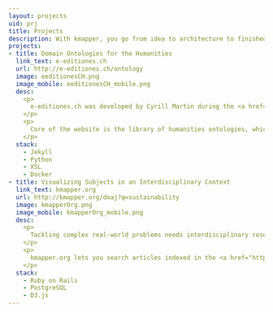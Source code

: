 ```yaml
---
layout: projects
uid: prj
title: Projects
description: With kmapper, you go from idea to architecture to finished application
projects:
- title: Domain Ontologies for the Humanities
  link_text: e-editiones.ch
  url: http://e-editiones.ch/ontology
  image: eeditionesCH.png
  image_mobile: eeditionesCH_mobile.png
  desc:
    <p>
      e-editiones.ch was developed by Cyrill Martin during the <a href="https://github.com/nie-ine/" target="_blank"> National Infrastructure for Editions</a> project at the University of Basel and is being further developed by kmapper.
    </p>
    <p>
      Core of the website is the library of humanities ontologies, which are maintained as Turtle files in their own <a href="https://github.com/nie-ine/Ontologies" target="_blank">GitHub Repository</a>. For the website, the ontologies are automatically converted into various RDF formats and HTML. e-editiones.ch supports content negotiation in order to request specific formats programmatically and meets the criteria of <a href="https://www.w3.org/DesignIssues/LinkedData.html#fivestar" target="_blank">5 Star Linked Open Data</a>.
    </p>
  stack: 
    - Jekyll
    - Python
    - XSL
    - Docker
- title: Visualizing Subjects in an Interdisciplinary Context
  link_text: kmapper.org
  url: http://kmapper.org/doaj?q=sustainability
  image: kmapperOrg.png
  image_mobile: kmapperOrg_mobile.png
  desc: 
    <p>
      Tackling complex real-world problems needs interdisciplinary research and an open knowledge landscape easy to navigate. kmapper is such a knowledge mapper.
    </p>
    <p>
      kmapper.org lets you search articles indexed in the <a href="https://doaj.org" target="_blank">DOAJ</a> and visualizes the results based on relevance and scientific discipline. 
    </p>
  stack: 
    - Ruby on Rails
    - PostgreSQL
    - D3.js
---
```

